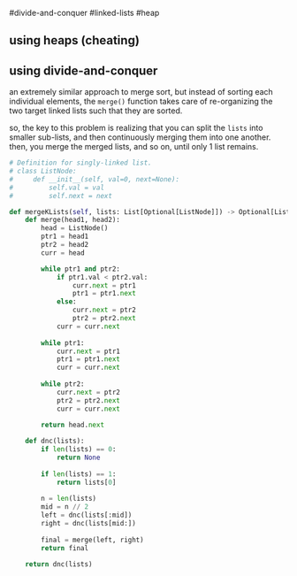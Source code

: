 #divide-and-conquer #linked-lists #heap 
## using heaps (cheating)
## using divide-and-conquer
an extremely similar approach to merge sort, but instead of sorting each individual elements, the `merge()` function takes care of re-organizing the two target linked lists such that they are sorted.

so, the key to this problem is realizing that you can split the `lists` into smaller sub-lists, and then continuously merging them into one another. then, you merge the merged lists, and so on, until only 1 list remains.

```python
# Definition for singly-linked list.
# class ListNode:
#     def __init__(self, val=0, next=None):
#         self.val = val
#         self.next = next

def mergeKLists(self, lists: List[Optional[ListNode]]) -> Optional[ListNode]:
	def merge(head1, head2):
		head = ListNode()
		ptr1 = head1
		ptr2 = head2
		curr = head

		while ptr1 and ptr2:
			if ptr1.val < ptr2.val:
				curr.next = ptr1
				ptr1 = ptr1.next
			else:
				curr.next = ptr2
				ptr2 = ptr2.next
			curr = curr.next
		
		while ptr1:
			curr.next = ptr1
			ptr1 = ptr1.next
			curr = curr.next
		
		while ptr2:
			curr.next = ptr2
			ptr2 = ptr2.next
			curr = curr.next
		
		return head.next

	def dnc(lists):
		if len(lists) == 0:
			return None
		
		if len(lists) == 1:
			return lists[0]
		
		n = len(lists)
		mid = n // 2
		left = dnc(lists[:mid])
		right = dnc(lists[mid:])
		
		final = merge(left, right)
		return final
		
	return dnc(lists)
```